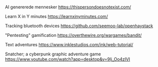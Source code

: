 AI genererede mennesker
https://thispersondoesnotexist.com/

Learn X in Y minutes
https://learnxinyminutes.com/

Tracking bluetooth devices
https://github.com/seemoo-lab/openhaystack

"Pentesting" gamification
https://overthewire.org/wargames/bandit/

Text adventures
https://www.inklestudios.com/ink/web-tutorial/

Snatcher; a cyberpunk graphic adventure game
https://www.youtube.com/watch?app=desktop&v=9Ij_Oo4zIVI
